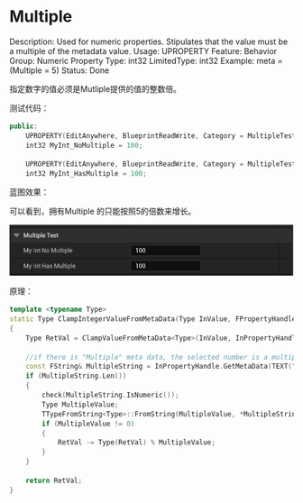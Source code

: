 # Multiple

Description: Used for numeric properties. Stipulates that the value must be a multiple of the metadata value.
Usage: UPROPERTY
Feature: Behavior
Group: Numeric Property
Type: int32
LimitedType: int32
Example:  meta = (Multiple = 5)
Status: Done

指定数字的值必须是Mutliple提供的值的整数倍。

测试代码：

```cpp
public:
	UPROPERTY(EditAnywhere, BlueprintReadWrite, Category = MultipleTest)
	int32 MyInt_NoMultiple = 100;

	UPROPERTY(EditAnywhere, BlueprintReadWrite, Category = MultipleTest, meta = (Multiple = 5))
	int32 MyInt_HasMultiple = 100;
```

蓝图效果：

可以看到，拥有Multiple 的只能按照5的倍数来增长。

![Multiple.gif](Multiple/Multiple.gif)

原理：

```cpp
template <typename Type>
static Type ClampIntegerValueFromMetaData(Type InValue, FPropertyHandleBase& InPropertyHandle, FPropertyNode& InPropertyNode)
{
	Type RetVal = ClampValueFromMetaData<Type>(InValue, InPropertyHandle);

	//if there is "Multiple" meta data, the selected number is a multiple
	const FString& MultipleString = InPropertyHandle.GetMetaData(TEXT("Multiple"));
	if (MultipleString.Len())
	{
		check(MultipleString.IsNumeric());
		Type MultipleValue;
		TTypeFromString<Type>::FromString(MultipleValue, *MultipleString);
		if (MultipleValue != 0)
		{
			RetVal -= Type(RetVal) % MultipleValue;
		}
	}

	return RetVal;
}
```